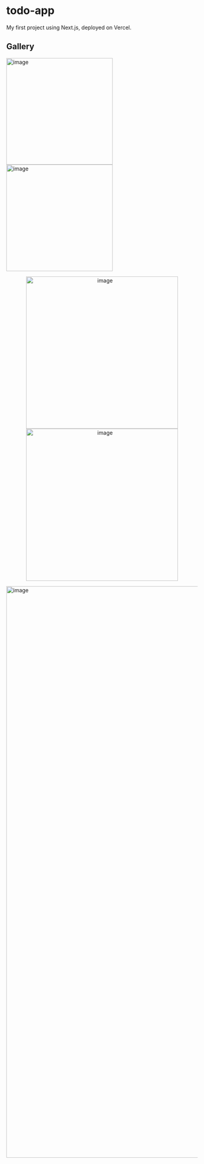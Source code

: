 # todo-app

My first project using Next.js, deployed on Vercel.

## Gallery

<img height="280" alt="image" src="https://github.com/user-attachments/assets/fe397e77-6a38-4319-93e9-228e5eb0cf28" />

<img height="280" alt="image" src="https://github.com/user-attachments/assets/31e518ce-0b3f-46cc-a166-f33cb4ca4a62" />

<p align="center">
<img height="400" alt="image" src="https://github.com/user-attachments/assets/bf46ea43-ab38-46af-9acf-ab3f5e9179df" />
<img height="400" alt="image" src="https://github.com/user-attachments/assets/eb5e6474-022e-4819-9468-f1ebba2e5331" />
</p>

<img width="1502" alt="image" src="https://github.com/user-attachments/assets/5b3c5cbb-5272-4a9d-815f-5c4b31fdcbb2" />
